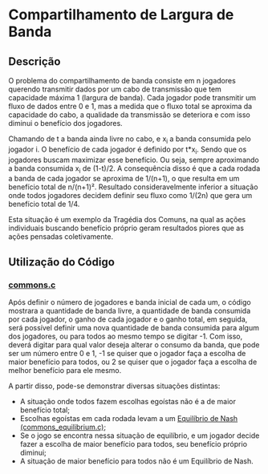 # Compartilhamento de Largura de Banda

## Descrição
O problema do compartilhamento de banda consiste em n jogadores querendo transmitir dados por um cabo de transmissão que tem capacidade máxima 1 (largura de banda).
Cada jogador pode transmitir um fluxo de dados entre 0 e 1, mas a medida que o fluxo total se aproxima da capacidade do cabo, a qualidade da transmissão se deteriora e com isso diminui o benefício dos jogadores.

Chamando de t a banda ainda livre no cabo, e x<sub>i</sub> a banda consumida pelo jogador i. O benefício de cada jogador é definido por t*x<sub>i</sub>. Sendo que os jogadores buscam maximizar esse benefício.
Ou seja, sempre aproximando a banda consumida x<sub>i</sub> de (1-t)/2.
A consequência disso é que a cada rodada a banda de cada jogador se aproxima de 1/(n+1), o que resulta em um benefício total de n/(n+1)².
Resultado consideravelmente inferior a situação onde todos jogadores decidem definir seu fluxo como 1/(2n) que gera um benefício total de 1/4.

Esta situação é um exemplo da Tragédia dos Comuns, na qual as ações individuais buscando benefício próprio geram resultados piores que as ações pensadas coletivamente.

## Utilização do Código
### [commons.c](commons.c)
Após definir o número de jogadores e banda inicial de cada um, o código mostrara a quantidade de banda livre, a quantidade de banda consumida por cada jogador,
o ganho de cada jogador e o ganho total, em seguida, será possível definir uma nova quantidade de banda consumida para algum dos jogadores, ou para todos ao mesmo tempo
se digitar -1. Com isso, deverá digitar para qual valor deseja alterar o consumo da banda, que pode ser um número entre 0 e 1, -1 se quiser que o jogador faça a escolha de maior benefício para todos, 
ou 2 se quiser que o jogador faça a escolha de melhor benefício para ele mesmo.

A partir disso, pode-se demonstrar diversas situações distintas:

- A situação onde todos fazem escolhas egoístas não é a de maior benefício total;
- Escolhas egoístas em cada rodada levam a um [Equilíbrio de Nash](https://pt.wikipedia.org/wiki/Equil%C3%ADbrio_de_Nash) [(commons_equilibrium.c)](commons_equilibrium.c);
- Se o jogo se encontra nessa situação de equilíbrio, e um jogador decide fazer a escolha de maior benefício para todos, seu benefício próprio diminui;
- A situação de maior benefício para todos não é um Equilíbrio de Nash.
